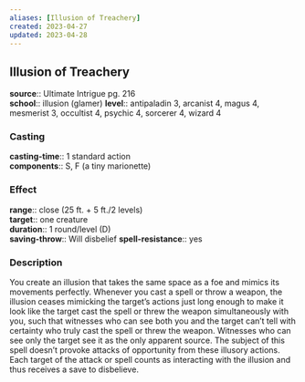 ```yaml
---
aliases: [Illusion of Treachery]
created: 2023-04-27
updated: 2023-04-28
---
```


## Illusion of Treachery

**source**:: Ultimate Intrigue pg. 216  
**school**:: illusion (glamer)
**level**:: antipaladin 3, arcanist 4, magus 4, mesmerist 3, occultist 4, psychic 4, sorcerer 4, wizard 4

### Casting

**casting-time**:: 1 standard action  
**components**:: S, F (a tiny marionette)

### Effect

**range**:: close (25 ft. + 5 ft./2 levels)  
**target**:: one creature  
**duration**:: 1 round/level (D)  
**saving-throw**:: Will disbelief
**spell-resistance**:: yes

### Description

You create an illusion that takes the same space as a foe and mimics its movements perfectly. Whenever you cast a spell or throw a weapon, the illusion ceases mimicking the target’s actions just long enough to make it look like the target cast the spell or threw the weapon simultaneously with you, such that witnesses who can see both you and the target can’t tell with certainty who truly cast the spell or threw the weapon. Witnesses who can see only the target see it as the only apparent source. The subject of this spell doesn’t provoke attacks of opportunity from these illusory actions. Each target of the attack or spell counts as interacting with the illusion and thus receives a save to disbelieve.
